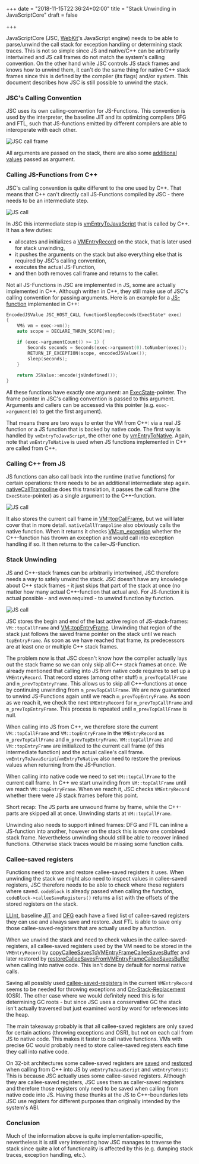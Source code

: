 +++
date = "2018-11-15T22:36:24+02:00"
title = "Stack Unwinding in JavaScriptCore"
draft = false

+++

JavaScriptCore (JSC, [WebKit](https://webkit.org/)'s JavaScript engine) needs to be able to parse/unwind the call stack for exception handling or determining stack traces.
This is not so simple since JS and native/C++ can be arbitrarily intertwined and JS call frames do not match the system's calling convention.
On the other hand while JSC controls JS stack frames and knows how to unwind them, it can't do the same thing for native C++ stack frames since this is defined by the compiler (its flags) and/or system.
This document describes how JSC is still possible to unwind the stack.

### JSC's Calling Convention
JSC uses its own calling-convention for JS-Functions.
This convention is used by the interpreter, the baseline JIT and its optimizing compilers DFG and FTL, such that JS-functions emitted by different compilers are able to interoperate with each other.

![JSC call frame](/images/jsc-callframe.png)

All arguments are passed on the stack, there are also some [additional values](https://trac.webkit.org/browser/webkit/trunk/Source/JavaScriptCore/interpreter/CallFrame.h?rev=238247#L78) passed as argument.

### Calling JS-Functions from C++
JSC's calling convention is quite different to the one used by C++.
That means that C++ can't directly call JS-Functions compiled by JSC - there needs to be an intermediate step.

![JS call](/images/jsc-calljs.png)

In JSC this intermediate step is [vmEntryToJavaScript](https://trac.webkit.org/browser/webkit/trunk/Source/JavaScriptCore/llint/LowLevelInterpreter.asm?rev=238247#L1255) that is called by C++.
It has a few duties:

* allocates and initializes a [VMEntryRecord](https://trac.webkit.org/browser/webkit/trunk/Source/JavaScriptCore/interpreter/VMEntryRecord.h?rev=238247#L37) on the stack, that is later used for stack unwinding,
* it pushes the arguments on the stack but also everything else that is required by JSC's calling convention,
* executes the actual JS-Function,
* and then both removes call frame and returns to the caller.

Not all JS-Functions in JSC are implemented in JS, some are actually implemented in C++.
Although written in C++, they still make use of JSC's calling convention for passing arguments.
Here is an example for a [JS-function](https://trac.webkit.org/browser/webkit/trunk/Source/JavaScriptCore/jsc.cpp?rev=238247#L1127) implemented in C++:

```c++
EncodedJSValue JSC_HOST_CALL functionSleepSeconds(ExecState* exec)
{
    VM& vm = exec->vm();
    auto scope = DECLARE_THROW_SCOPE(vm);

    if (exec->argumentCount() >= 1) {
        Seconds seconds = Seconds(exec->argument(0).toNumber(exec));
        RETURN_IF_EXCEPTION(scope, encodedJSValue());
        sleep(seconds);
    }
    
    return JSValue::encode(jsUndefined());
}
```

All these functions have exactly one argument: an [ExecState](https://trac.webkit.org/browser/webkit/trunk/Source/JavaScriptCore/interpreter/CallFrame.h?rev=238247#L44)-pointer.
The frame pointer in JSC's calling convention is passed to this argument.
Arguments and callers can be accessed via this pointer (e.g. `exec->argument(0)` to get the first argument).

That means there are two ways to enter the VM from C++: via a real JS function or a JS function that is backed by native code.
The first way is handled by `vmEntryToJavaScript`, the other one by [vmEntryToNative](https://trac.webkit.org/browser/webkit/trunk/Source/JavaScriptCore/llint/LowLevelInterpreter.asm?rev=238247#L1264).
Again, note that `vmEntryToNative` is used when JS functions implemented in C++ are called from C++.

### Calling C++ from JS
JS functions can also call back into the runtime (native functions) for certain operations: there needs to be an additional intermediate step again.
[nativeCallTrampoline](https://trac.webkit.org/browser/webkit/trunk/Source/JavaScriptCore/llint/LowLevelInterpreter64.asm?rev=238247#L2126) does this translation, it passes the call frame (the `ExecState`-pointer) as a single argument to the C++-function.

![JS call](/images/jsc-callc.png)

It also stores the current call frame in [VM::topCallFrame](https://trac.webkit.org/browser/webkit/trunk/Source/JavaScriptCore/runtime/VM.h?rev=238247#L512), but we will later cover that in more detail.
`nativeCallTrampoline` also obviously calls the native function.
When it returns it checks [VM::m_exception](https://trac.webkit.org/browser/webkit/trunk/Source/JavaScriptCore/runtime/VM.h?rev=238247#L977) whether the C++-function has thrown an exception and would call into exception handling if so.
It then returns to the caller-JS-Function.

### Stack Unwinding
JS and C++-stack frames can be arbitrarily intertwined, JSC therefore needs a way to safely unwind the stack.
JSC doesn't have any knowledge about C++ stack frames - it just skips that part of the stack at once (no matter how many actual C++-function that actual are).
For JS-function it is actual possible - and even required - to unwind function by function.

![JS call](/images/jsc-stackunwinding.svg)

JSC stores the begin and end of the last active region of JS-stack-frames: `VM::topCallFrame` and [VM::topEntryFrame](https://trac.webkit.org/browser/webkit/trunk/Source/JavaScriptCore/runtime/VM.h?rev=238247#L507).
Unwinding that region of the stack just follows the saved frame pointer on the stack until we reach `topEntryFrame`.
As soon as we have reached that frame, its predecessors are at least one or multiple C++ stack frames.

The problem now is that JSC doesn't know how the compiler actually lays out the stack frame so we can only skip all C++ stack frames at once.
We already mentioned that calling into JS from native code requires to set up a `VMEntryRecord`.
That record stores (among other stuff) `m_prevTopCallFrame` and `m_prevTopEntryFrame`.
This allows us to skip all C++-functions at once by continuing unwinding from `m_prevTopCallFrame`.
We are now guaranteed to unwind JS-Functions again until we reach `m_prevTopEntryFrame`.
As soon as we reach it, we check the next `VMEntryRecord` for `m_prevTopCallFrame` and `m_prevTopEntryFrame`.
This process is repeated until `m_prevTopCallFrame` is null.

When calling into JS from C++, we therefore store the current `VM::topCallFrame` and `VM::topEntryFrame` in the `VMEntryRecord` as `m_prevTopCallFrame` and `m_prevTopEntryFrame`.
`VM::topCallFrame` and `VM::topEntryFrame` are initialized to the current call frame (of this intermediate function) and the actual callee's call frame.
`vmEntryToJavaScript`/`vmEntryToNative` also need to restore the previous values when returning from the JS-Function.

When calling into native code we need to set `VM::topCallFrame` to the current call frame.
In C++ we start unwinding from `VM::topCallFrame` until we reach `VM::topEntryFrame`.
When we reach it, JSC checks `VMEntryRecord` whether there were JS stack frames before this point.

Short recap: The JS parts are unwound frame by frame, while the C++-parts are skipped all at once.
Unwinding starts at `VM::topCallFrame`.

Unwinding also needs to support inlined frames: DFG and FTL can inline a JS-function into another, however on the stack this is now one combined stack frame.
Nevertheless unwinding should still be able to recover inlined functions.
Otherwise stack traces would be missing some function calls.

### Callee-saved registers
Functions need to store and restore callee-saved registers it uses.
When unwinding the stack we might also need to inspect values in callee-saved registers, JSC therefore needs to be able to check where these registers where saved.
`codeBlock` is already passed when calling the function, `codeBlock->calleeSaveRegisters()` returns a list with the offsets of the stored registers on the stack.

[LLInt](https://trac.webkit.org/browser/webkit/trunk/Source/JavaScriptCore/jit/RegisterSet.cpp?rev=238247#L218), baseline [JIT](https://trac.webkit.org/browser/webkit/trunk/Source/JavaScriptCore/jit/RegisterSet.cpp?rev=238247#L218) and [DFG](https://trac.webkit.org/browser/webkit/trunk/Source/JavaScriptCore/jit/RegisterSet.cpp?rev=238247#L255) each have a fixed list of callee-saved registers they can use and always save and restore.
Just FTL is able to save only those callee-saved-registers that are actually used by a function.

When we unwind the stack and need to check values in the callee-saved-registers, all callee-saved registers used by the VM need to be stored in the `VMEntryRecord` by [copyCalleeSavesToVMEntryFrameCalleeSavesBuffer](https://trac.webkit.org/browser/webkit/trunk/Source/JavaScriptCore/llint/LowLevelInterpreter.asm?rev=238247#L761) and later restored by [restoreCalleeSavesFromVMEntryFrameCalleeSavesBuffer](https://trac.webkit.org/browser/webkit/trunk/Source/JavaScriptCore/llint/LowLevelInterpreter.asm?rev=238247#L803) when calling into native code.
This isn't done by default for normal native calls.

Saving all possibly used [callee-saved-registers](https://trac.webkit.org/browser/webkit/trunk/Source/JavaScriptCore/jit/RegisterSet.cpp?rev=238247#L172) in the current `VMEntryRecord` seems to be needed for throwing exceptions and [On-Stack-Replacement](https://www.cs.ucsb.edu/~ckrintz/papers/osr.pdf) (OSR).
The other case where we would definitely need this is for determining GC roots - but since JSC uses a conservative GC the stack isn't actually traversed but just examined word by word for references into the heap.

The main takeaway probably is that all callee-saved registers are only saved for certain actions (throwing exceptions and OSR), but not on each call from JS to native code.
This makes it faster to call native functions.
VMs with precise GC would probably need to store callee-saved registers each time they call into native code.

On 32-bit architectures some callee-saved registers are [saved](https://trac.webkit.org/browser/webkit/trunk/Source/JavaScriptCore/llint/LowLevelInterpreter64.asm?rev=238247#L160) and [restored](https://trac.webkit.org/browser/webkit/trunk/Source/JavaScriptCore/llint/LowLevelInterpreter64.asm?rev=238247#L266) when calling from C++ into JS by `vmEntryToJavaScript` and `vmEntryToHost`:
This is because JSC actually uses some callee-saved registers.
Although they are callee-saved registers, JSC uses them as caller-saved registers and therefore those registers only need to be saved when calling from native code into JS.
Having these thunks at the JS to C++-boundaries lets JSC use registers for different purposes than originally intended by the system's ABI.

### Conclusion
Much of the information above is quite implementation-specific, nevertheless it is still very interesting how JSC manages to traverse the stack since quite a lot of functionality is affected by this (e.g. dumping stack traces, exception handling, etc.).